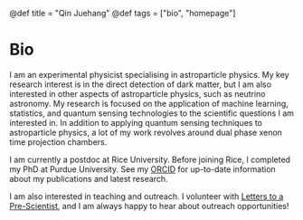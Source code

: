 @def title = "Qin Juehang"
@def tags = ["bio", "homepage"]

# Bio
I am an experimental physicist specialising in astroparticle physics. My key research interest is in the direct detection of dark matter, but I am also interested in other aspects of astroparticle physics, such as neutrino astronomy. My research is focused on the application of machine learning, statistics, and quantum sensing technologies to the scientific questions I am interested in. In addition to applying quantum sensing techniques to astroparticle physics, a lot of my work revolves around dual phase xenon time projection chambers.

I am currently a postdoc at Rice University. Before joining Rice, I completed my PhD at Purdue University. See my [ORCID](https://orcid.org/0000-0001-8228-8949) for up-to-date information about my publications and latest research.

I am also interested in teaching and outreach. I volunteer with [Letters to a Pre-Scientist](https://prescientist.org), and I am always happy to hear about outreach opportunities!
